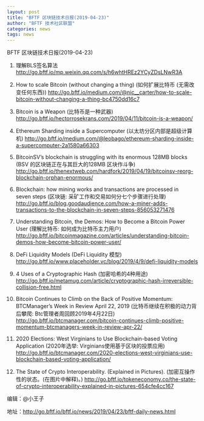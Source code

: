 ```yaml
---
layout: post
title: "BFTF 区块链技术日报(2019-04-23)"
author: "BFTF 技术社区联盟"
categories: news
tags: news
---
```


BFTF 区块链技术日报(2019-04-23)

1. 理解BLS签名算法 http://go.bftf.io/mp.weixin.qq.com/s/h6whtHREz2YCyZDsLNwR3A

2. How to scale Bitcoin (without changing a thing) (如何扩展比特币 (无需改变任何东西)) <http://go.bftf.io/medium.com/@nic__carter/how-to-scale-bitcoin-without-changing-a-thing-bc4750dd16c7>

3. Bitcoin is a Weapon (比特币是一种武器) <http://go.bftf.io/hectorrosekrans.com/2019/04/11/bitcoin-is-a-weapon/>

4. Ethereum Sharding inside a Supercomputer (以太坊分区内部是超级计算机) <http://go.bftf.io/medium.com/@leobago/ethereum-sharding-inside-a-supercomputer-2a1580a66303>

5. BitcoinSV’s blockchain is struggling with its enormous 128MB blocks (BSV 的区块链正在与其巨大的128MB 区块作斗争) <http://go.bftf.io/thenextweb.com/hardfork/2019/04/19/bitcoinsv-reorg-blockchain-orphan-enormous/>

6. Blockchain: how mining works and transactions are processed in seven steps (区块链: 采矿工作和交易如何分七个步骤进行处理) <http://go.bftf.io/blog.goodaudience.com/how-a-miner-adds-transactions-to-the-blockchain-in-seven-steps-856053271476>

7. Understanding Bitcoin, the Demos: How to Become a Bitcoin Power User (理解比特币: 如何成为比特币主力用户) <http://go.bftf.io/bitcoinmagazine.com/articles/understanding-bitcoin-demos-how-become-bitcoin-power-user/>

8. DeFi Liquidity Models (DeFi Liquidity 模型) <http://go.bftf.io/www.placeholder.vc/blog/2019/4/9/defi-liquidity-models>

9. 4 Uses of a Cryptographic Hash (加密哈希的4种用途) <http://go.bftf.io/metamug.com/article/cryptographic-hash-irreversible-collision-free.html>

10. Bitcoin Continues to Climb on the Back of Positive Momentum: BTCManager’s Week in Review April 22, 2019 (比特币继续在积极的动力背后攀爬: Btc管理者周回顾2019年4月22日) <http://go.bftf.io/btcmanager.com/bitcoin-continues-climb-positive-momentum-btcmanagers-week-in-review-apr-22/>

11. 2020 Elections: West Virginians to Use Blockchain-based Voting Application (2020年选举: Virginians使用基于区块的投票应用) <http://go.bftf.io/btcmanager.com/2020-elections-west-virginians-use-blockchain-based-voting-application/>

12. The State of Crypto Interoperability. (Explained in Pictures). (加密互操作性的状态。(在图片中解释)。) <http://go.bftf.io/tokeneconomy.co/the-state-of-crypto-interoperability-explained-in-pictures-654cfe4cc167>



编辑：@小王子

地址：http://go.bftf.io/bftf.io/news/2019/04/23/bftf-daily-news.html